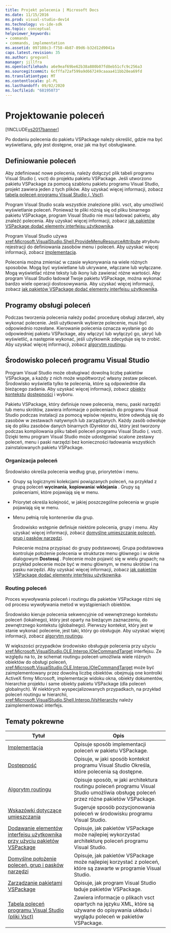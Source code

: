 ```yaml
---
title: Projekt polecenia | Microsoft Docs
ms.date: 11/15/2016
ms.prod: visual-studio-dev14
ms.technology: vs-ide-sdk
ms.topic: conceptual
helpviewer_keywords:
- commands
- commands, implementation
ms.assetid: 097108c3-f758-4b87-89d6-b32d12d9041a
caps.latest.revision: 35
ms.author: gregvanl
manager: jillfra
ms.openlocfilehash: a6e9eaf69be62b38a880b07fd8eb51cfc9c256a3
ms.sourcegitcommit: 6cfffa72af599a9d667249caaaa411bb28ea69fd
ms.translationtype: MT
ms.contentlocale: pl-PL
ms.lasthandoff: 09/02/2020
ms.locfileid: "68195073"
---
```

# <a name="command-design"></a>Projektowanie poleceń
[!INCLUDE[vs2017banner](../../includes/vs2017banner.md)]

Po dodaniu polecenia do pakietu VSPackage należy określić, gdzie ma być wyświetlana, gdy jest dostępne, oraz jak ma być obsługiwane.  
  
## <a name="defining-commands"></a>Definiowanie poleceń  
 Aby zdefiniować nowe polecenia, należy dołączyć plik tabeli programu Visual Studio (. vsct) do projektu pakietu VSPackage. Jeśli utworzono pakietu VSPackage za pomocą szablonu pakietu programu Visual Studio, projekt zawiera jeden z tych plików. Aby uzyskać więcej informacji, zobacz [tabela poleceń programu Visual Studio (. Vsct)](../../extensibility/internals/visual-studio-command-table-dot-vsct-files.md).  
  
 Program Visual Studio scala wszystkie znalezione pliki. vsct, aby umożliwić wyświetlanie poleceń. Ponieważ te pliki różnią się od pliku binarnego pakietu VSPackage, program Visual Studio nie musi ładować pakietu, aby znaleźć polecenia. Aby uzyskać więcej informacji, zobacz [jak pakietów VSPackage dodać elementy interfejsu użytkownika](../../extensibility/internals/how-vspackages-add-user-interface-elements.md).  
  
 Program Visual Studio używa <xref:Microsoft.VisualStudio.Shell.ProvideMenuResourceAttribute> atrybutu rejestracji do definiowania zasobów menu i poleceń. Aby uzyskać więcej informacji, zobacz [implementacja](../../extensibility/internals/command-implementation.md).  
  
 Polecenia można zmieniać w czasie wykonywania na wiele różnych sposobów. Mogą być wyświetlane lub ukrywane, włączane lub wyłączane. Mogą wyświetlać różne teksty lub ikony lub zawierać różne wartości. Aby program Visual Studio ładował Twoje pakietu VSPackage, można wykonać bardzo wiele operacji dostosowywania. Aby uzyskać więcej informacji, zobacz [jak pakietów VSPackage dodać elementy interfejsu użytkownika](../../extensibility/internals/how-vspackages-add-user-interface-elements.md).  
  
## <a name="command-handlers"></a>Programy obsługi poleceń  
 Podczas tworzenia polecenia należy podać procedurę obsługi zdarzeń, aby wykonać polecenie. Jeśli użytkownik wybierze polecenie, musi być odpowiednio rozesłane. Kierowanie polecenia oznacza wysłanie go do odpowiedniej pakietu VSPackage, aby włączyć lub wyłączyć go, ukryć lub wyświetlić, a następnie wykonać, jeśli użytkownik zdecyduje się to zrobić. Aby uzyskać więcej informacji, zobacz [algorytm routingu](../../extensibility/internals/command-routing-algorithm.md).  
  
## <a name="the-visual-studio-command-environment"></a>Środowisko poleceń programu Visual Studio  
 Program Visual Studio może obsługiwać dowolną liczbę pakietów VSPackage, a każdy z nich może współtworzyć własny zestaw poleceń. Środowisko wyświetla tylko te polecenia, które są odpowiednie dla bieżącego zadania. Aby uzyskać więcej informacji, zobacz [obiekty kontekstu](../../extensibility/internals/selection-context-objects.md) [dostępności](../../extensibility/internals/command-availability.md) i wyboru.  
  
 Pakietu VSPackage, który definiuje nowe polecenia, menu, paski narzędzi lub menu skrótów, zawiera informacje o poleceniach do programu Visual Studio podczas instalacji za pomocą wpisów rejestru, które odwołują się do zasobów w zestawach natywnych lub zarządzanych. Każdy zasób odwołuje się do pliku zasobów danych binarnych (Dyrektor ds), który jest tworzony podczas kompilowania pliku tabeli poleceń programu Visual Studio (. vsct). Dzięki temu program Visual Studio może udostępniać scalone zestawy poleceń, menu i paski narzędzi bez konieczności ładowania wszystkich zainstalowanych pakietu VSPackage.  
  
### <a name="command-organization"></a>Organizacja poleceń  
 Środowisko określa polecenia według grup, priorytetów i menu.  
  
- Grupy są logicznymi kolekcjami powiązanych poleceń, na przykład z grupą poleceń **wycinania**, **kopiowania**i **wklejania** . Grupy są poleceniami, które pojawiają się w menu.  
  
- Priorytet określa kolejność, w jakiej poszczególne polecenia w grupie pojawiają się w menu.  
  
- Menu pełnią rolę kontenerów dla grup.  
  
  Środowisko wstępnie definiuje niektóre polecenia, grupy i menu. Aby uzyskać więcej informacji, zobacz [domyślne umieszczanie poleceń, grup i pasków narzędzi](../../extensibility/internals/default-command-group-and-toolbar-placement.md).  
  
  Polecenie można przypisać do grupy podstawowej. Grupa podstawowa kontroluje położenie polecenia w strukturze menu głównego i w oknie dialogowym **Dostosuj** . Polecenie może pojawić się w wielu grupach; na przykład polecenie może być w menu głównym, w menu skrótów i na pasku narzędzi. Aby uzyskać więcej informacji, zobacz [jak pakietów VSPackage dodać elementy interfejsu użytkownika](../../extensibility/internals/how-vspackages-add-user-interface-elements.md).  
  
### <a name="command-routing"></a>Routing poleceń  
 Proces wywoływania poleceń i routingu dla pakietów VSPackage różni się od procesu wywoływania metod w wystąpieniach obiektów.  
  
 Środowisko kieruje polecenia sekwencyjnie od wewnętrznego kontekstu poleceń (lokalnego), który jest oparty na bieżącym zaznaczeniu, do zewnętrznego kontekstu (globalnego). Pierwszy kontekst, który jest w stanie wykonać polecenie, jest taki, który go obsługuje. Aby uzyskać więcej informacji, zobacz [algorytm routingu](../../extensibility/internals/command-routing-algorithm.md).  
  
 W większości przypadków środowisko obsługuje polecenia przy użyciu <xref:Microsoft.VisualStudio.OLE.Interop.IOleCommandTarget> interfejsu. Ze względu na to, że schemat routingu poleceń umożliwia wiele różnych obiektów do obsługi poleceń, <xref:Microsoft.VisualStudio.OLE.Interop.IOleCommandTarget> może być zaimplementowany przez dowolną liczbę obiektów. obejmują one kontrolki ActiveX firmy Microsoft, implementacje widoku okna, obiekty dokumentów, hierarchie projektu i same obiekty pakietu VSPackage (dla poleceń globalnych). W niektórych wyspecjalizowanych przypadkach, na przykład poleceń routingu w hierarchii, <xref:Microsoft.VisualStudio.Shell.Interop.IVsHierarchy> należy zaimplementować interfejs.  
  
## <a name="related-topics"></a>Tematy pokrewne  
  
|Tytuł|Opis|  
|-----------|-----------------|  
|[Implementacja](../../extensibility/internals/command-implementation.md)|Opisuje sposób implementacji poleceń w pakietu VSPackage.|  
|[Dostępność](../../extensibility/internals/command-availability.md)|Opisuje, w jaki sposób kontekst programu Visual Studio Określa, które polecenia są dostępne.|  
|[Algorytm routingu](../../extensibility/internals/command-routing-algorithm.md)|Opisuje sposób, w jaki architektura routingu poleceń programu Visual Studio umożliwia obsługę poleceń przez różne pakietów VSPackage.|  
|[Wskazówki dotyczące umieszczania](../../extensibility/internals/command-placement-guidelines.md)|Sugeruje sposób pozycjonowania poleceń w środowisku programu Visual Studio.|  
|[Dodawanie elementów interfejsu użytkownika przy użyciu pakietów VSPackage](../../extensibility/internals/how-vspackages-add-user-interface-elements.md)|Opisuje, jak pakietów VSPackage może najlepiej wykorzystać architekturę poleceń programu Visual Studio.|  
|[Domyślne położenie poleceń, grup i pasków narzędzi](../../extensibility/internals/default-command-group-and-toolbar-placement.md)|Opisuje, jak pakietów VSPackage może najlepiej korzystać z poleceń, które są zawarte w programie Visual Studio.|  
|[Zarządzanie pakietami VSPackage](../../extensibility/managing-vspackages.md)|Opisuje, jak program Visual Studio ładuje pakietów VSPackage.|  
|[Tabela poleceń programu Visual Studio (pliki Vsct)](../../extensibility/internals/visual-studio-command-table-dot-vsct-files.md)|Zawiera informacje o plikach vsct opartych na języku XML, które są używane do opisywania układu i wyglądu poleceń w pakietów VSPackage.|

